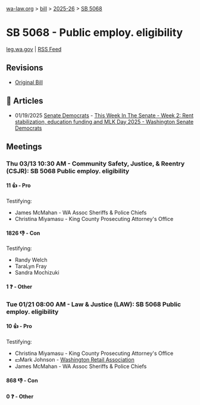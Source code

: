 [wa-law.org](/) > [bill](/bill/) > [2025-26](/bill/2025-26/) > [SB 5068](/bill/2025-26/sb/5068/)

# SB 5068 - Public employ. eligibility
[leg.wa.gov](https://app.leg.wa.gov/billsummary?BillNumber=5068&Year=2025&Initiative=false) | [RSS Feed](./rss.xml)

## Revisions
* [Original Bill](1/)

## 📰 Articles
* 01/19/2025 [Senate Democrats](/org/senate_democrats/) - [This Week In The Senate - Week 2: Rent stabilization, education funding and MLK Day 2025 - Washington Senate Democrats](https://senatedemocrats.wa.gov/blog/2025/01/19/this-week-in-the-senate-week-2-rent-stabilization-education-funding-and-mlk-day-2025/#:~:text=Senate%20Bill%205068)

## Meetings
### Thu 03/13 10:30 AM - Community Safety, Justice, & Reentry (CSJR): SB 5068 Public employ. eligibility
#### 11 👍 - Pro
Testifying:
* James McMahan - WA Assoc Sheriffs & Police Chiefs
* Christina Miyamasu - King County Prosecuting Attorney's Office

#### 1826 👎 - Con
Testifying:
* Randy Welch
* TaraLyn Fray
* Sandra Mochizuki

#### 1 ❓ - Other

### Tue 01/21 08:00 AM - Law & Justice (LAW): SB 5068 Public employ. eligibility
#### 10 👍 - Pro
Testifying:
* Christina Miyamasu - King County Prosecuting Attorney's Office
* 💵Mark Johnson - [Washington Retail Association](/org/washington_retail_association/)
* James McMahan - WA Assoc Sheriffs & Police Chiefs

#### 868 👎 - Con

#### 0 ❓ - Other
